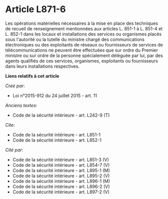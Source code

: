 # Article L871-6

Les opérations matérielles nécessaires à la mise en place des techniques de recueil de renseignement mentionnées aux articles
L. 851-1 à L. 851-4 et L. 852-1 dans les locaux et installations des services ou organismes placés sous l'autorité ou la
tutelle du ministre chargé des communications électroniques ou des exploitants de réseaux ou fournisseurs de services de
télécommunications ne peuvent être effectuées que sur ordre du Premier ministre ou sur ordre de la personne spécialement
déléguée par lui, par des agents qualifiés de ces services, organismes, exploitants ou fournisseurs dans leurs installations
respectives.

**Liens relatifs à cet article**

_Créé par_:

  - Loi n°2015-912 du 24 juillet 2015 - art. 11

_Anciens textes_:

  - Code de la sécurité intérieure - art. L242-9 (T)

_Cite_:

  - Code de la sécurité intérieure - art. L851-1
  - Code de la sécurité intérieure - art. L852-1

_Cité par_:

  - Code de la sécurité intérieure - art. L851-3 (V)
  - Code de la sécurité intérieure - art. L854-7 (V)
  - Code de la sécurité intérieure - art. L895-1 (M)
  - Code de la sécurité intérieure - art. L895-2 (V)
  - Code de la sécurité intérieure - art. L896-1 (M)
  - Code de la sécurité intérieure - art. L896-2 (V)
  - Code de la sécurité intérieure - art. L897-2 (V)
